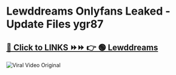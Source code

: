 
 # Lewddreams Onlyfans Leaked - Update Files ygr87

## <h2><a href="https://clipsfans.com/Lewddreams&ref=git">🔗 Click to LINKS ⏩⏩ 👉 🟢 Lewddreams </a></h2>

<a href="https://clipsfans.com/Lewddreams&ref=git" rel="nofollow" data-target="animated-image.originalLink"><img src="https://i.ibb.co.com/xMMVF88/686577567.gif" alt="Viral Video Original" style="max-width: 100%; display: inline-block;" data-target="animated-image.originalImage"></a>

